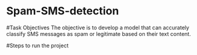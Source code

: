 # Spam-SMS-detection
#Task Objectives 
The objective is to develop a model that can accurately classify SMS messages as spam or legitimate based on their text content.

#Steps to run the project
